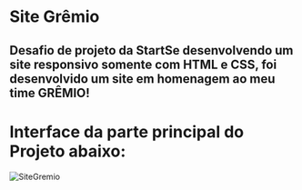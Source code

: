 # Site Grêmio

## Desafio de projeto da StartSe desenvolvendo um site responsivo somente com HTML e CSS, foi desenvolvido um site em homenagem ao meu time GRÊMIO!

# Interface da parte principal do Projeto abaixo:
![SiteGremio](https://user-images.githubusercontent.com/56406869/173257713-98d209ab-8ba2-46c6-aa29-451081928396.PNG)
